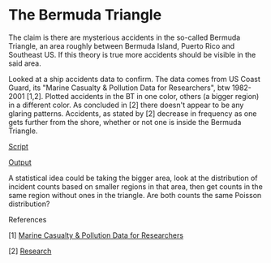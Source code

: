 # The Bermuda Triangle

The claim is there are mysterious accidents in the so-called Bermuda
Triangle, an area roughly between Bermuda Island, Puerto Rico and
Southeast US. If this theory is true more accidents should be visible
in the said area.

Looked at a ship accidents data to confirm. The data comes from US
Coast Guard, its "Marine Casualty & Pollution Data for Researchers",
btw 1982-2001 [1,2]. Plotted accidents in the BT in one color, others
(a bigger region) in a different color. As concluded in [2] there
doesn't appear to be any glaring patterns. Accidents, as stated by [2]
decrease in frequency as one gets further from the shore, whether or
not one is inside the Bermuda Triangle.

[Script](bermuda.py)

[Output](bermuda-out.html)

A statistical idea could be taking the bigger area, look at the
distribution of incident counts based on smaller regions in that area,
then get counts in the same region without ones in the triangle. Are
both counts the same Poisson distribution?

References

[1] [Marine Casualty & Pollution Data for Researchers ](https://www.dco.uscg.mil/Our-Organization/Assistant-Commandant-for-Prevention-Policy-CG-5P/Inspections-Compliance-CG-5PC-/Office-of-Investigations-Casualty-Analysis/Marine-Casualty-and-Pollution-Data-for-Researchers/)

[2] [Research](https://www.rebellionresearch.com/the-mystery-of-the-bermuda-triangle-a-scientific-analysis)

